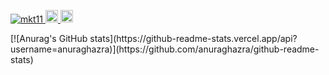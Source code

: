 <p align="left">
  <a href="https://github.com/mkt11/mkt11/">
    <img src="https://komarev.com/ghpvc/?username=mkt11" alt="mkt11" />
  </a>
  <a href="http://twitter.com/Akarino_TV">
    <img height="20" src="https://img.shields.io/twitter/follow/mkt11?label=Twitter&logo=twitter&style=flat" />
  </a>
  <a href="https://github.com/mkt11">
    <img height="20" src="https://img.shields.io/github/followers/mkt11?label=follow&logo=github&style=flat" />
  </a>
</p>
[![Anurag's GitHub stats](https://github-readme-stats.vercel.app/api?username=anuraghazra)](https://github.com/anuraghazra/github-readme-stats)
